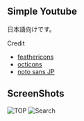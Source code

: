 ## Simple Youtube

日本語向けです。

Credit
- [feathericons](https://feathericons.com)
- [octicons](https://primer.style/foundations/icons)
- [noto sans JP](https://fonts.google.com/noto/specimen/Noto+Sans+JP)

## ScreenShots
![TOP](https://i.imgur.com/Kygar7S.png)
![Search](https://i.imgur.com/5aGVPut.png)
